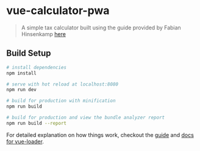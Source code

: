 # vue-calculator-pwa

> A simple tax calculator built using the guide provided by Fabian Hinsenkamp [here](https://hackernoon.com/a-progressive-web-app-in-vue-tutorial-part-1-the-vue-app-f9231b032a0b)

## Build Setup

``` bash
# install dependencies
npm install

# serve with hot reload at localhost:8080
npm run dev

# build for production with minification
npm run build

# build for production and view the bundle analyzer report
npm run build --report
```

For detailed explanation on how things work, checkout the [guide](http://vuejs-templates.github.io/webpack/) and [docs for vue-loader](http://vuejs.github.io/vue-loader).
